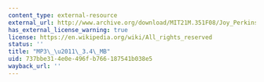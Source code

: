 ```yaml
---
content_type: external-resource
external_url: http://www.archive.org/download/MIT21M.351F08/Joy_Perkinson-Percussion.mp3
has_external_license_warning: true
license: https://en.wikipedia.org/wiki/All_rights_reserved
status: ''
title: "MP3\_\u2011\_3.4\_MB"
uid: 737bbe31-4e0e-496f-b766-187541b038e5
wayback_url: ''
---
```

